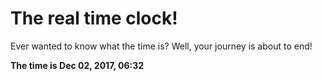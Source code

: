# The real time clock!

Ever wanted to know what the time is? Well, your journey is about to end!

**The time is Dec 02, 2017, 06:32**